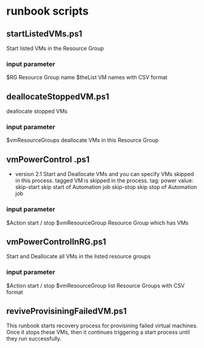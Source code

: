 # runbook scripts

## startListedVMs.ps1

Start listed VMs in the Resource Group

### input parameter

$RG Resource Group name
$theList    VM names with CSV format

## deallocateStoppedVM.ps1

deallocate stopped VMs

### input parameter

$vmResourceGroups deallocate VMs in this Resource Group

## vmPowerControl .ps1

- version 2.1
Start and Deallocate VMs and you can specify VMs skipped in this process.
tagged VM is skipped in the process.
       tag: power
    value: skip-start   skip start of Automation job
              skip-stop    skip stop of Automation job

### input parameter

$Action start / stop
$vmResourceGroup    Resource Group which has VMs

## vmPowerControlInRG.ps1

Start and Deallocate all VMs in the listed resource groups

### input parameter
$Action start / stop
$vmResourceGroup    list Resource Groups with CSV format

## reviveProvisiningFailedVM.ps1

This runbook starts recovery process for provisining failed virtual machines.
Once it stops these VMs, then it continues triggering a start process until they run successfully.
